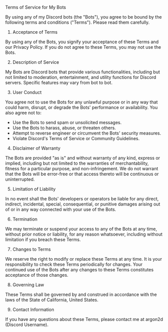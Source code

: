  Terms of Service for My Bots

 By using any of my Discord bots (the "Bots"), you agree to be bound by the following terms and conditions ("Terms"). Please read them carefully.

 1.  Acceptance of Terms

 By using any of the Bots, you signify your acceptance of these Terms and our Privacy Policy. If you do not agree to these Terms, you may not use the Bots.

 2.  Description of Service

 My Bots are Discord bots that provide various functionalities, including but not limited to moderation, entertainment, and utility functions for Discord servers. Specific features may vary from bot to bot.

 3.  User Conduct

 You agree not to use the Bots for any unlawful purpose or in any way that could harm, disrupt, or degrade the Bots' performance or availability. You also agree not to:

  *   Use the Bots to send spam or unsolicited messages.
  *   Use the Bots to harass, abuse, or threaten others.
  *   Attempt to reverse engineer or circumvent the Bots' security measures.
  *   Violate Discord's Terms of Service or Community Guidelines.

 4.  Disclaimer of Warranty

 The Bots are provided "as is" and without warranty of any kind, express or implied, including but not limited to the warranties of merchantability, fitness for a particular purpose, and non-infringement. We do not warrant that the Bots will be error-free or that access thereto will be continuous or uninterrupted.

 5.  Limitation of Liability

 In no event shall the Bots' developers or operators be liable for any direct, indirect, incidental, special, consequential, or punitive damages arising out of or in any way connected with your use of the Bots.

 6.  Termination

 We may terminate or suspend your access to any of the Bots at any time, without prior notice or liability, for any reason whatsoever, including without limitation if you breach these Terms.

 7.  Changes to Terms

 We reserve the right to modify or replace these Terms at any time. It is your responsibility to check these Terms periodically for changes. Your continued use of the Bots after any changes to these Terms constitutes acceptance of those changes.

 8.  Governing Law

 These Terms shall be governed by and construed in accordance with the laws of the State of California, United States.

 9.  Contact Information

 If you have any questions about these Terms, please contact me at argon2d (Discord Username).

